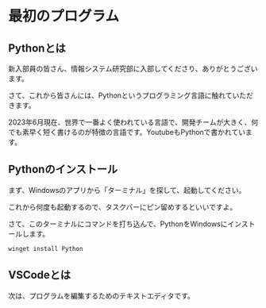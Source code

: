 # 最初のプログラム

## Pythonとは

新入部員の皆さん、情報システム研究部に入部してくださり、ありがとうございます。

さて、これから皆さんには、Pythonというプログラミング言語に触れていただきます。

2023年6月現在、世界で一番よく使われている言語で、開発チームが大きく、何でも素早く短く書けるのが特徴の言語です。YoutubeもPythonで書かれています。

## Pythonのインストール

まず、Windowsのアプリから「ターミナル」を探して、起動してください。

これから何度も起動するので、タスクバーにピン留めするといいですよ。

さて、このターミナルにコマンドを打ち込んで、PythonをWindowsにインストールします。

```
winget install Python
```

## VSCodeとは

次は、プログラムを編集するためのテキストエディタです。
